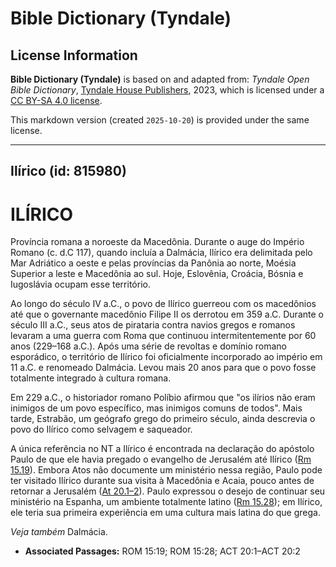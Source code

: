 # Bible Dictionary (Tyndale)

## License Information

**Bible Dictionary (Tyndale)** is based on and adapted from: _Tyndale Open Bible Dictionary_, [Tyndale House Publishers](https://tyndaleopenresources.com/), 2023, which is licensed under a [CC BY-SA 4.0 license](https://creativecommons.org/licenses/by-sa/4.0/legalcode.en).

This markdown version (created `2025-10-20`) is provided under the same license.



--------------------------------

## Ilírico (id: 815980)

ILÍRICO
=======

Província romana a noroeste da Macedônia. Durante o auge do Império Romano (c. d.C 117\), quando incluía a Dalmácia, Ilírico era delimitada pelo Mar Adriático a oeste e pelas províncias da Panônia ao norte, Moésia Superior a leste e Macedônia ao sul. Hoje, Eslovênia, Croácia, Bósnia e Iugoslávia ocupam esse território.

Ao longo do século IV a.C., o povo de Ilírico guerreou com os macedônios até que o governante macedônio Filipe II os derrotou em 359 a.C. Durante o século III a.C., seus atos de pirataria contra navios gregos e romanos levaram a uma guerra com Roma que continuou intermitentemente por 60 anos (229–168 a.C.). Após uma série de revoltas e domínio romano esporádico, o território de Ilírico foi oficialmente incorporado ao império em 11 a.C. e renomeado Dalmácia. Levou mais 20 anos para que o povo fosse totalmente integrado à cultura romana.

Em 229 a.C., o historiador romano Políbio afirmou que "os ilírios não eram inimigos de um povo específico, mas inimigos comuns de todos". Mais tarde, Estrabão, um geógrafo grego do primeiro século, ainda descrevia o povo do Ilírico como selvagem e saqueador.

A única referência no NT a Ilírico é encontrada na declaração do apóstolo Paulo de que ele havia pregado o evangelho de Jerusalém até Ilírico ([Rm 15\.19](https://ref.ly/Rom15:19)). Embora Atos não documente um ministério nessa região, Paulo pode ter visitado Ilírico durante sua visita à Macedônia e Acaia, pouco antes de retornar a Jerusalém ([At 20\.1–2](https://ref.ly/Acts20:1-Acts20:2)). Paulo expressou o desejo de continuar seu ministério na Espanha, um ambiente totalmente latino ([Rm 15\.28](https://ref.ly/Rom15:28)); em Ilírico, ele teria sua primeira experiência em uma cultura mais latina do que grega.

*Veja também* Dalmácia.

* **Associated Passages:** ROM 15:19; ROM 15:28; ACT 20:1–ACT 20:2

